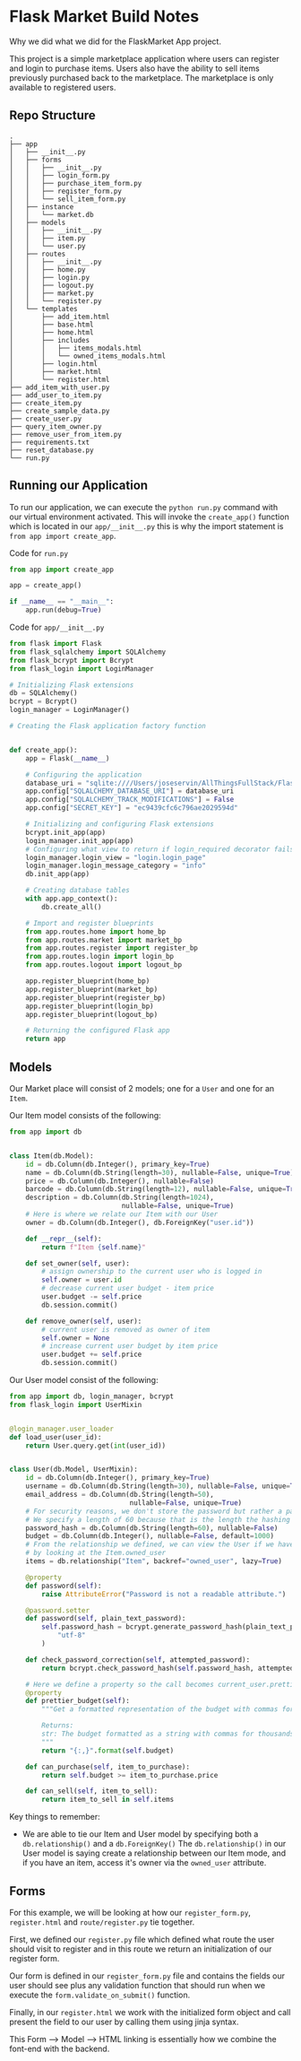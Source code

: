 # Flask Market Build Notes

Why we did what we did for the FlaskMarket App project.

This project is a simple marketplace application where users can register and login to purchase items. Users also have the ability to sell items previously purchased back to the marketplace. The marketplace is only available to registered users.

## Repo Structure

```terminal
.
├── app
│   ├── __init__.py
│   ├── forms
│   │   ├── __init__.py
│   │   ├── login_form.py
│   │   ├── purchase_item_form.py
│   │   ├── register_form.py
│   │   └── sell_item_form.py
│   ├── instance
│   │   └── market.db
│   ├── models
│   │   ├── __init__.py
│   │   ├── item.py
│   │   └── user.py
│   ├── routes
│   │   ├── __init__.py
│   │   ├── home.py
│   │   ├── login.py
│   │   ├── logout.py
│   │   ├── market.py
│   │   └── register.py
│   └── templates
│       ├── add_item.html
│       ├── base.html
│       ├── home.html
│       ├── includes
│       │   ├── items_modals.html
│       │   └── owned_items_modals.html
│       ├── login.html
│       ├── market.html
│       └── register.html
├── add_item_with_user.py
├── add_user_to_item.py
├── create_item.py
├── create_sample_data.py
├── create_user.py
├── query_item_owner.py
├── remove_user_from_item.py
├── requirements.txt
├── reset_database.py
└── run.py
```

## Running our Application

To run our application, we can execute the `python run.py` command with our virtual environment activated. This will invoke the `create_app()` function which is located in our `app/__init__.py` this is why the import statement is `from app import create_app`.

Code for `run.py`

```python
from app import create_app

app = create_app()

if __name__ == "__main__":
    app.run(debug=True)

```

Code for `app/__init__.py`

```python
from flask import Flask
from flask_sqlalchemy import SQLAlchemy
from flask_bcrypt import Bcrypt
from flask_login import LoginManager

# Initializing Flask extensions
db = SQLAlchemy()
bcrypt = Bcrypt()
login_manager = LoginManager()

# Creating the Flask application factory function


def create_app():
    app = Flask(__name__)

    # Configuring the application
    database_uri = "sqlite:////Users/joseservin/AllThingsFullStack/Flask/FlaskMarket/app/instance/market.db"
    app.config["SQLALCHEMY_DATABASE_URI"] = database_uri
    app.config["SQLALCHEMY_TRACK_MODIFICATIONS"] = False
    app.config["SECRET_KEY"] = "ec9439cfc6c796ae2029594d"

    # Initializing and configuring Flask extensions
    bcrypt.init_app(app)
    login_manager.init_app(app)
    # Configuring what view to return if login_required decorator fails
    login_manager.login_view = "login.login_page"
    login_manager.login_message_category = "info"
    db.init_app(app)

    # Creating database tables
    with app.app_context():
        db.create_all()

    # Import and register blueprints
    from app.routes.home import home_bp
    from app.routes.market import market_bp
    from app.routes.register import register_bp
    from app.routes.login import login_bp
    from app.routes.logout import logout_bp

    app.register_blueprint(home_bp)
    app.register_blueprint(market_bp)
    app.register_blueprint(register_bp)
    app.register_blueprint(login_bp)
    app.register_blueprint(logout_bp)

    # Returning the configured Flask app
    return app


```

## Models

Our Market place will consist of 2 models; one for a `User` and one for an `Item`.

Our Item model consists of the following:

```python
from app import db


class Item(db.Model):
    id = db.Column(db.Integer(), primary_key=True)
    name = db.Column(db.String(length=30), nullable=False, unique=True)
    price = db.Column(db.Integer(), nullable=False)
    barcode = db.Column(db.String(length=12), nullable=False, unique=True)
    description = db.Column(db.String(length=1024),
                            nullable=False, unique=True)
    # Here is where we relate our Item with our User
    owner = db.Column(db.Integer(), db.ForeignKey("user.id"))

    def __repr__(self):
        return f"Item {self.name}"

    def set_owner(self, user):
        # assign ownership to the current user who is logged in
        self.owner = user.id
        # decrease current user budget - item price
        user.budget -= self.price
        db.session.commit()

    def remove_owner(self, user):
        # current user is removed as owner of item
        self.owner = None
        # increase current user budget by item price
        user.budget += self.price
        db.session.commit()

```

Our User model consist of the following:

```python
from app import db, login_manager, bcrypt
from flask_login import UserMixin


@login_manager.user_loader
def load_user(user_id):
    return User.query.get(int(user_id))


class User(db.Model, UserMixin):
    id = db.Column(db.Integer(), primary_key=True)
    username = db.Column(db.String(length=30), nullable=False, unique=True)
    email_address = db.Column(db.String(length=50),
                              nullable=False, unique=True)
    # For security reasons, we don't store the password but rather a password_hash
    # We specify a length of 60 because that is the length the hashing algorithm returns.
    password_hash = db.Column(db.String(length=60), nullable=False)
    budget = db.Column(db.Integer(), nullable=False, default=1000)
    # From the relationship we defined, we can view the User if we have an Item
    # by looking at the Item.owned_user
    items = db.relationship("Item", backref="owned_user", lazy=True)

    @property
    def password(self):
        raise AttributeError("Password is not a readable attribute.")

    @password.setter
    def password(self, plain_text_password):
        self.password_hash = bcrypt.generate_password_hash(plain_text_password).decode(
            "utf-8"
        )

    def check_password_correction(self, attempted_password):
        return bcrypt.check_password_hash(self.password_hash, attempted_password)

    # Here we define a property so the call becomes current_user.prettier_budget in our HTML
    @property
    def prettier_budget(self):
        """Get a formatted representation of the budget with commas for thousands.

        Returns:
        str: The budget formatted as a string with commas for thousands.
        """
        return "{:,}".format(self.budget)

    def can_purchase(self, item_to_purchase):
        return self.budget >= item_to_purchase.price

    def can_sell(self, item_to_sell):
        return item_to_sell in self.items

```

Key things to remember:

- We are able to tie our Item and User model by specifying both a `db.relationship()` and a `db.ForeignKey()` The `db.relationship()` in our User model is saying create a relationship between our Item mode, and if you have an item, access it's owner via the `owned_user` attribute.

## Forms

For this example, we will be looking at how our `register_form.py`, `register.html` and `route/register.py` tie together.

First, we defined our `register.py` file which defined what route the user should visit to register and in this route we return an initialization of our register form.

Our form is defined in our `register_form.py` file and contains the fields our user should see plus any validation function that should run when we execute the `form.validate_on_submit()` function.

Finally, in our `register.html` we work with the initialized form object and call present the field to our user by calling them using jinja syntax.

This Form --> Model --> HTML linking is essentially how we combine the font-end with the backend.
